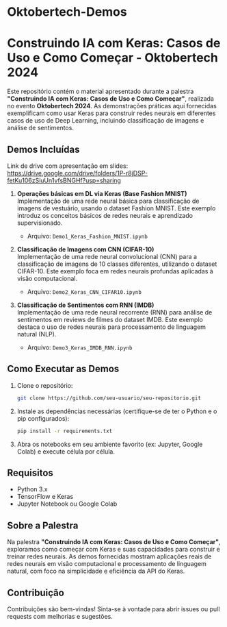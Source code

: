 # Oktobertech-Demos

# Construindo IA com Keras: Casos de Uso e Como Começar - Oktobertech 2024

Este repositório contém o material apresentado durante a palestra **"Construindo IA com Keras: Casos de Uso e Como Começar"**, realizada no evento **Oktobertech 2024**. As demonstrações práticas aqui fornecidas exemplificam como usar Keras para construir redes neurais em diferentes casos de uso de Deep Learning, incluindo classificação de imagens e análise de sentimentos.

## Demos Incluídas

Link de drive com apresentação em slides: https://drive.google.com/drive/folders/1P-r8jDSP-fetKu106zSiuUn1vfsBNGHf?usp=sharing

1. **Operações básicas em DL via Keras (Base Fashion MNIST)**  
   Implementação de uma rede neural básica para classificação de imagens de vestuário, usando o dataset Fashion MNIST. Este exemplo introduz os conceitos básicos de redes neurais e aprendizado supervisionado.

   - Arquivo: `Demo1_Keras_Fashion_MNIST.ipynb`

2. **Classificação de Imagens com CNN (CIFAR-10)**  
   Implementação de uma rede neural convolucional (CNN) para a classificação de imagens de 10 classes diferentes, utilizando o dataset CIFAR-10. Este exemplo foca em redes neurais profundas aplicadas à visão computacional.

   - Arquivo: `Demo2_Keras_CNN_CIFAR10.ipynb`

3. **Classificação de Sentimentos com RNN (IMDB)**  
   Implementação de uma rede neural recorrente (RNN) para análise de sentimentos em reviews de filmes do dataset IMDB. Este exemplo destaca o uso de redes neurais para processamento de linguagem natural (NLP).

   - Arquivo: `Demo3_Keras_IMDB_RNN.ipynb`

## Como Executar as Demos

1. Clone o repositório:
   ```bash
   git clone https://github.com/seu-usuario/seu-repositorio.git
   ```
2. Instale as dependências necessárias (certifique-se de ter o Python e o pip configurados):
   ```bash
   pip install -r requirements.txt
   ```
3. Abra os notebooks em seu ambiente favorito (ex: Jupyter, Google Colab) e execute célula por célula.

## Requisitos

- Python 3.x
- TensorFlow e Keras
- Jupyter Notebook ou Google Colab

## Sobre a Palestra

Na palestra **"Construindo IA com Keras: Casos de Uso e Como Começar"**, exploramos como começar com Keras e suas capacidades para construir e treinar redes neurais. As demos fornecidas mostram aplicações reais de redes neurais em visão computacional e processamento de linguagem natural, com foco na simplicidade e eficiência da API do Keras.

## Contribuição

Contribuições são bem-vindas! Sinta-se à vontade para abrir issues ou pull requests com melhorias e sugestões.
